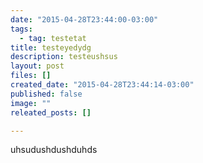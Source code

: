 ```yaml
---
date: "2015-04-28T23:44:00-03:00"
tags:
  - tag: testetat
title: testeyedydg
description: testeushsus
layout: post
files: []
created_date: "2015-04-28T23:44:14-03:00"
published: false
image: ""
releated_posts: []

---
```

<p>uhsudushdushduhds</p>
